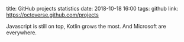 title: GitHub projects statistics
date: 2018-10-18 16:00
tags: github
link: https://octoverse.github.com/projects

Javascript is still on top, Kotlin grows the most.
And Microsoft are everywhere.
